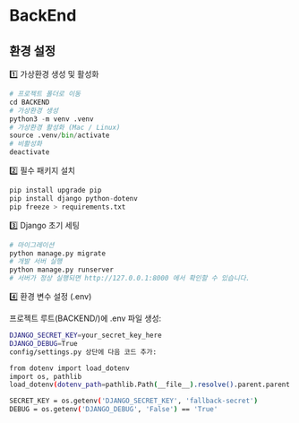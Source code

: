 #  BackEnd

## 환경 설정

1️⃣ 가상환경 생성 및 활성화

~~~python
# 프로젝트 폴더로 이동
cd BACKEND
# 가상환경 생성
python3 -m venv .venv
# 가상환경 활성화 (Mac / Linux)
source .venv/bin/activate
# 비활성화
deactivate
~~~


2️⃣ 필수 패키지 설치

~~~python
pip install upgrade pip
pip install django python-dotenv
pip freeze > requirements.txt
~~~


3️⃣ Django 초기 세팅

~~~python
# 마이그레이션
python manage.py migrate
# 개발 서버 실행
python manage.py runserver
# 서버가 정상 실행되면 http://127.0.0.1:8000 에서 확인할 수 있습니다.
~~~

4️⃣ 환경 변수 설정 (.env)

프로젝트 루트(BACKEND/)에 .env 파일 생성:
~~~bash
DJANGO_SECRET_KEY=your_secret_key_here
DJANGO_DEBUG=True
config/settings.py 상단에 다음 코드 추가:

from dotenv import load_dotenv
import os, pathlib
load_dotenv(dotenv_path=pathlib.Path(__file__).resolve().parent.parent / '.env')

SECRET_KEY = os.getenv('DJANGO_SECRET_KEY', 'fallback-secret')
DEBUG = os.getenv('DJANGO_DEBUG', 'False') == 'True'
~~~

